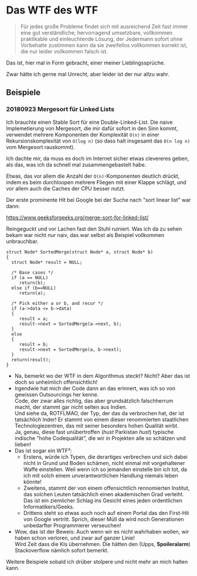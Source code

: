 # Das WTF des WTF

> Für jedes große Probleme findet sich mit ausreichend Zeit fast immer eine
> gut verständliche, hervorragend umsetzbare, vollkommen praktikable und einleuchtende Lösung,
> der Jedermann sofort ohne Vorbehalte zustimmen kann da sie zweifellos vollkommen korrekt ist,
> die nur leider vollkommen falsch ist.

Das ist, hier mal in Form gebracht, einer meiner Lieblingssprüche.

Zwar hätte ich gerne mal Unrecht, aber leider ist der nur allzu wahr.

## Beispiele

### 20180923 Mergesort für Linked Lists

Ich brauchte einen Stable Sort für eine Double-Linked-List.
Die naive Implemetierung von Mergesort, die mir dafür sofort in den Sinn kommt,
verwendet mehrere Komponenten der Komplexität `O(n)` in einer Rekursionskomplexität von `O(log n)`
(so dass halt insgesamt das `O(n log n)` vom Mergesort rauskommt).

Ich dachte mir, da muss es doch im Internet sicher etwas clevereres geben,
als das, was ich da schnell mal zusammengebastelt habe.

Etwas, das vor allem die Anzahl der `O(n)`-Komponenten deutlich drückt,
indem es beim durchloopen mehrere Fliegen mit einer Klappe schlägt,
und vor allem auch die Caches der CPU besser nutzt.

Der erste prominente Hit bei Google bei der Suche nach "sort linear list" war dann:

https://www.geeksforgeeks.org/merge-sort-for-linked-list/

Reingeguckt und vor Lachen fast den Stuhl ruiniert.
Was ich da zu sehen bekam war nicht nur naiv,
das war selbst als Beispiel vollkommen unbrauchbar.

	struct Node* SortedMerge(struct Node* a, struct Node* b)  
	{ 
	  struct Node* result = NULL; 

	  /* Base cases */
	  if (a == NULL)  
	     return(b); 
	  else if (b==NULL)  
	     return(a); 

	  /* Pick either a or b, and recur */
	  if (a->data <= b->data)  
	  { 
	     result = a; 
	     result->next = SortedMerge(a->next, b); 
	  } 
	  else 
	  { 
	     result = b; 
	     result->next = SortedMerge(a, b->next); 
	  } 
	  return(result); 
	} 

- Na, bemerkt wo der WTF in dem Algorithmus steckt?  Nicht?  Aber das ist doch so unheimlich offensichtlich!
- Irgendwie hat mich der Code dann an das erinnert, was ich so von gewissen Outsourcings her kenne.  
  Code, der zwar alles richtig, das aber grundsätzlich falschherrum macht, der stammt gar nicht selten aus Indien.  
  Und siehe da, ROTFLMAO, der Typ, der das da verbrochen hat, der ist tatsächlich Inder!
  Er stammt von einem dieser renommierten staatlichen Technologiezentren, das mit seiner besonders hohen Qualität wirbt.  
  Ja, genau, diese fast unübertroffen (*hust* Parkistan *hust*) typische indische "hohe Codequalität",
  die wir in Projekten alle so schätzen und lieben!  
- Das ist sogar ein WTF³:
  - Erstens, würde ich Typen, die derartiges verbrechen und sich dabei nicht in Grund und Boden schämen,
    nicht einmal mit vorgehaltener Waffe einstellen.
    Weil wenn ich so jemanden einstelle bin ich tot, da ich mit solch einem unverantwortlichen Handlung niemals leben könnte!
  - Zweitens, stammt der von einem offensichtlich rennomierten Institut,
    das solchen Leuten tatsächlich einen akademischen Grad verleiht.
    Das ist ein ziemlicher Schlag ins Gesicht eines jeden ordentlichen Informatikers/Geeks.
  - Drittens steht so etwas auch noch auf einem Portal das den First-Hit von Google vertritt.
    Sprich, dieser Müll da wird noch Generationen unbedarfter Programmierer verseuchen!
- Wow, das ist der Beweis:  Auch wenn wir es nicht wahrhaben wollen, wir haben schon verloren, und zwar auf ganzer Linie!  
  Wird Zeit dass die KIs übernehmen.  Die hätten den (Upps, **Spoileralarm**) Stackoverflow nämlich sofort bemerkt.

Weitere Beispiele sobald ich drüber stolpere und nicht mehr an mich halten kann.
